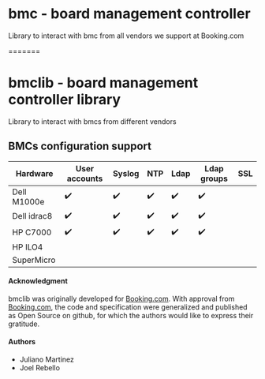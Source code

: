 # bmc - board management controller

Library to interact with bmc from all vendors we support at Booking.com

=======
# bmclib - board management controller library

Library to interact with bmcs from different vendors


## BMCs configuration support

Hardware     | User accounts | Syslog  |  NTP  | Ldap  | Ldap groups  | SSL  |
------------ | ------------- | ------- | ----- | ----- | ------------ | ---- |
Dell M1000e  | :heavy_check_mark: | :heavy_check_mark: | :heavy_check_mark: | :heavy_check_mark: | :heavy_check_mark: | | 
Dell idrac8  | :heavy_check_mark: | :heavy_check_mark: | :heavy_check_mark: | :heavy_check_mark: | :heavy_check_mark: | |
HP C7000     | :heavy_check_mark: | :heavy_check_mark: | :heavy_check_mark: | :heavy_check_mark: | :heavy_check_mark: | |
HP ILO4      | | | | | | |
SuperMicro   | | | | | | |


#### Acknowledgment

bmclib was originally developed for [Booking.com](http://www.booking.com).
With approval from [Booking.com](http://www.booking.com), the code and
specification were generalized and published as Open Source on github, for
which the authors would like to express their gratitude.

#### Authors
- Juliano Martinez
- Joel Rebello 

